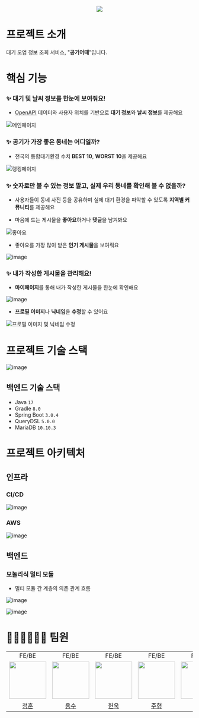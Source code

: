 <p align="center">
  <img src="https://github.com/Hows-the-Air-Today/HAT-backend-spring-boot/assets/70932170/51c3e3ba-74f1-4145-b114-37797aabfcb4">
</p>

# 프로젝트 소개

대기 오염 정보 조회 서비스, "**공기어때**"입니다.

# 핵심 기능

### ✨ **대기 및 날씨 정보를 한눈에 보여줘요!**

- [OpenAPI](https://www.data.go.kr/index.do) 데이터와 사용자 위치를 기반으로 **대기 정보**와 **날씨 정보**를 제공해요

![메인페이지](https://github.com/Hows-the-Air-Today/HAT-backend-spring-boot/assets/70932170/4172fd0c-293d-49fb-aada-415d453b293b)

### ✨ **공기가 가장 좋은 동네는 어디일까?**

- 전국의 통합대기환경 수치 **BEST 10**, **WORST 10**을 제공해요

![랭킹페이지](https://github.com/Hows-the-Air-Today/HAT-backend-spring-boot/assets/70932170/c9447600-5b85-42b5-b930-c4480a191e96)

### ✨ **숫자로만 볼 수 있는 정보 말고, 실제 우리 동네를 확인해 볼 수 없을까?**

- 사용자들이 동네 사진 등을 공유하며 실제 대기 환경을 파악할 수 있도록 **지역별 커뮤니티**를 제공해요

- 마음에 드는 게시물을 **좋아요**하거나 **댓글**을 남겨봐요

![좋아요](https://github.com/Hows-the-Air-Today/HAT-backend-spring-boot/assets/70932170/f5ba2c4c-d327-47f3-af1d-1f9698dca6cb)

- 좋아요를 가장 많이 받은 **인기 게시물**을 보여줘요

![image](https://github.com/Hows-the-Air-Today/HAT-backend-spring-boot/assets/70932170/bbe27ee8-e87e-4a7f-a297-da43adcc87ac)

### ✨ **내가 작성한 게시물을 관리해요!**

- **마이페이지**를 통해 내가 작성한 게시물을 한눈에 확인해요

![image](https://github.com/Hows-the-Air-Today/HAT-backend-spring-boot/assets/70932170/825116d4-90be-4782-bc8a-002b2235e7c6)

- **프로필 이미지**나 **닉네임**을 **수정**할 수 있어요

![프로필 이미지 및 닉네임 수정](https://github.com/Hows-the-Air-Today/HAT-backend-spring-boot/assets/70932170/e78d4a44-3bd6-40ff-aa99-d191f6a9b6b3)

# 프로젝트 기술 스택

![image](https://github.com/Hows-the-Air-Today/HAT-backend-spring-boot/assets/70932170/46f4f3e5-c069-49e1-9e26-5a07b25e9700)

## 백엔드 기술 스택

- Java `17`
- Gradle `8.0`
- Spring Boot `3.0.4`
- QueryDSL `5.0.0`
- MariaDB `10.10.3`

# 프로젝트 아키텍처

## 인프라

### CI/CD

![image](https://github.com/Hows-the-Air-Today/HAT-backend-spring-boot/assets/70932170/45bfe7bb-1e57-4306-b652-40ba501b79d7)

### AWS

![image](https://github.com/Hows-the-Air-Today/HAT-backend-spring-boot/assets/70932170/e1741ef7-b8e9-4c57-b357-ccc08a15c0a7)

## 백엔드

### 모놀리식 멀티 모듈

- 멀티 모듈 간 계층의 의존 관계 흐름

![image](https://github.com/Hows-the-Air-Today/HAT-backend-spring-boot/assets/70932170/184e6271-7e1c-4c46-9cd6-8c365cdd46fb)

![image](https://github.com/Hows-the-Air-Today/HAT-backend-spring-boot/assets/70932170/6abe1f42-b810-4c65-a360-50bfc58b650c)

# 👩🏻‍👧🏻‍👦🏻 팀원

<table>
  <tbody>
    <tr>
      <tr>
        <td align="center">FE/BE</td>
        <td align="center">FE/BE</td>
        <td align="center">FE/BE</td>
        <td align="center">FE/BE</td>
        <td align="center">FE/BE</td>
      </tr>
      <tr>
      <td align="center"><a href="https://github.com/jhva"><img src="https://avatars.githubusercontent.com/u/88875539?v=4" width="100px;" alt=""/></td>
      <td align="center"><a href="https://github.com/youngsoosoo"><img src="https://avatars.githubusercontent.com/u/87405853?v=4" width="100px;" alt=""/></td>
      <td align="center"><a href="https://github.com/IToriginal"><img src="https://avatars.githubusercontent.com/u/117193889?v=4" width="100px;" alt=""/></td>
      <td align="center"><a href="https://github.com/jooh9992"><img src="https://avatars.githubusercontent.com/u/54580802?v=4" width="100px;" alt=""/></td>
      <td align="center"><a href="https://github.com/Hyyena"><img src="https://avatars.githubusercontent.com/u/70932170?v=4" width="100px;" alt=""/></td>
      </tr>
      <tr>
      <td align="center"><a href="https://github.com/jhva">정훈</td>
      <td align="center"><a href="https://github.com/youngsoosoo">용수</td>
      <td align="center"><a href="https://github.com/IToriginal">헌욱</td> 
      <td align="center"><a href="https://github.com/jooh9992">주형</td> 
      <td align="center"><a href="https://github.com/Hyyena">현우</td> 
      </tr>
    </tr>
  </tbody>
</table>